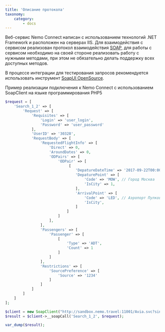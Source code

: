 ```yaml
---
title: 'Описание протокола'
taxonomy:
    category:
        - docs
---
```


Веб-сервис Nemo Connect написан с использованием технологий .NET Framework и расположен на серверах IIS. Для взаимодействия с сервисом реализован протокол взаимодействия [SOAP](https://en.wikipedia.org/wiki/SOAP), для работы с сервисом необходимо на своей стороне реализовать работу с нужными методами, при этом не обязательно делать поддержку всех доступных методов.

В процессе интеграции для тестирования запросов рекомендуется использовать инструмент [SoapUI OpenSource](https://www.soapui.org/downloads/soapui.html).

Пример реализации подключения к Nemo Connect с использованием SoapClient на языке программирования PHP5

```php
$request = [
	'Search_1_2' => [
		'Request' => [
			'Requisites' => [
				'Login' => 'user_login',
				'Password' => 'user_password'
			],
			'UserID' => '30328',
			'RequestBody' => [
				'RequestedFlightInfo' => [
					'Direct' => 0,
					'AroundDates' => 0,
					'ODPairs' => [
						'ODPair' => [
							 [
								'DepatureDateTime' => '2017-09-22T00:00:00',
								'DepaturePoint' => [
									'Code' => 'MOW', // Город Москва
									'IsCity' => 1,
								],
								'ArrivalPoint' => [
									'Code' => 'LED', // Аэропорт Пулково
									'IsCity',
								]
							]
						]
					],
				],
				'Passengers' => [
					'Passenger' => [
						[
							'Type' => 'ADT',
							'Count' => 1
						]
					]
				],
				'Restrictions' => [
					'SourcePreference' => [
						'Source' => '1234'
					]
				]
			]
		]
	]
];

$client = new SoapClient("http://sandbox.nemo.travel:11001/Avia.svc?singleWsdl");  
$result = $client->__soapCall('Search_1_2', $request);

var_dump($result);
```